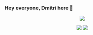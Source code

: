 ### Hey everyone, Dmitri here 👋

<p align="center">
  <img alig src="https://github-profile-trophy.vercel.app/?username=dmitri-daranuta&theme=darkhub&column=-1" />
</p>

<p align="center">
  <img src="https://github-readme-stats.vercel.app/api?username=dmitri-daranuta&show_icons=true&theme=github_dark">
  <img src="https://github-readme-stats.vercel.app/api/top-langs/?username=dmitri-daranuta&count_private=true&theme=github_dark&langs_count=10&hide_progress=true">
</p>

<!--
**dmitri-daranuta/dmitri-daranuta** is a ✨ _special_ ✨ repository because its `README.md` (this file) appears on your GitHub profile.

Here are some ideas to get you started:

- 🔭 I’m currently working on ...
- 🌱 I’m currently learning ...
- 👯 I’m looking to collaborate on ...
- 🤔 I’m looking for help with ...
- 💬 Ask me about ...
- 📫 How to reach me: ...
- 😄 Pronouns: ...
- ⚡ Fun fact: ...
-->
